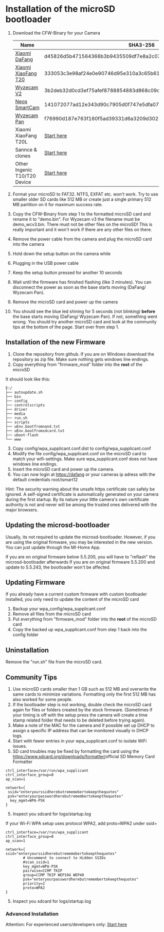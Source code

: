 # Installation of the microSD bootloader

1. Download the CFW-Binary for your Camera

    Name | SHA3-256
    --- | ---
    [Xiaomi DaFang](https://github.com/EliasKotlyar/Xiaomi-Dafang-Hacks/raw/master/hacks/cfw/dafang/cfw-1.3.bin) | d45826d5b471564366b3b9435509df7e8a2c0720656ea2b4bcac6dd0b42cc3eb
    [Xiaomi XiaoFang T20](https://github.com/EliasKotlyar/Xiaomi-Dafang-Hacks/raw/master/hacks/cfw/xiaofang/cfw-1.0.bin) | 333053c3e98af24e0e90746d95e310a3c65b61f697288f974b702a5bcbba48a9
    [Wyzecam V2](https://github.com/EliasKotlyar/Xiaomi-Dafang-Hacks/raw/master/hacks/cfw/wyzecam_v2/cfw-1.2.bin) | 3b2deb32d0cd3ef75afef8788854883d868c09cf78c690f4b78fc26862793af3
    [Neos SmartCam](https://github.com/EliasKotlyar/Xiaomi-Dafang-Hacks/raw/master/hacks/cfw/neos_smartcam/cfw-1.0.bin) | 141072077ad12e343d90c7905d0f747e5dfa07853f013328638fb16cbe26a2cd
    [Wyzecam Pan](https://github.com/EliasKotlyar/Xiaomi-Dafang-Hacks/raw/master/hacks/cfw/wyzecam_pan/cfw-1.0.bin) | f76990d187e763f160f5ad39331d6a3209d3025fe3719cb43c92dbad92cebba2
    Xiaomi XiaoFang T20L | [Start here](/hacks/install_cfw_t20l.md)
    Sannce & clones | [Start here](/hacks/install_sannce.md)
    Other Ingenic T10/T20 Device | [Start here](/hacks/newdevices.md)

2. Format your microSD to FAT32. NTFS, EXFAT etc. won't work. Try to use smaller older SD cards like 512 MB or create just a single primary 512 MB partition on it for maximum success rate.
3. Copy the CFW-Binary from step 1 to the formatted microSD card and rename it to "demo.bin". For Wyzecam v3 the filename must be demo_wcv3.bin. There must not be other files on the microSD! This is really important and it won't work if there are any other files on there.
4. Remove the power cable from the camera and plug the microSD card into the camera
5. Hold down the setup button on the camera while
6. Plugging in the USB power cable
7. Keep the setup button pressed for another 10 seconds
8. Wait until the firmware has finished flashing (like 3 minutes). You can disconnect the power as soon as the base starts moving (DaFang/ Wyzecam Pan).
9. Remove the microSD card and power up the camera
10. You should see the blue led shining for 5 seconds (not blinking) **before** the base starts moving (DaFang/ Wyzecam Pan). If not, something went wrong. You should try another microSD card and look at the community tips at the bottom of the page. Start over from step 1.

## Installation of the new Firmware

1. Clone the repository from github. If you are on Windows download the repository as zip file. Make sure nothing gets windows line endings.
2. Copy everything from "firmware_mod" folder into the **root** of the microSD

It should look like this:

```
E:/
├── autoupdate.sh
├── bin
├── config
├── controlscripts
├── driver
├── media
├── run.sh
├── scripts
├── uEnv.bootfromnand.txt
├── uEnv.bootfromsdcard.txt
├── uboot-flash
└── www

```

3. Copy config/wpa_supplicant.conf.dist to config/wpa_supplicant.conf
4. Modify the file config/wpa_supplicant.conf on the microSD card to match your wifi-settings. Make sure wpa_supplicant.conf does not have windows line endings.
5. Insert the microSD card and power up the camera.
6. You can now login at <https://dafang> or your cameras ip adress with the default credentials root/ismart12

Hint: The security warning about the unsafe https certificate can safely be ignored. A self-signed certificate is automatically generated on your camera during the first startup. By its nature your little camera's own certificate authority is not and never will be among the trusted ones delivered with the major browsers.

## Updating the microsd-bootloader

Usually, its not required to update the microsd-bootloader. However, if you are using the original firmware, you may be interested in the new version.
You can just update through the MI-Home App.

If you are on original firmware below 5.5.200, you will have to "reflash" the microsd-bootloader afterwards
If you are on original firmware 5.5.200 and update to 5.5.243, the bootloader won't be affected.

## Updating Firmware

If you already have a current custom firmware with custom bootloader installed, you only need to update the content of the microSD card

1. Backup your wpa_config/wpa_supplicant.conf
2. Remove all files from the microSD card
3. Put everything from "firmware_mod" folder into the **root** of the microSD card
4. Copy the backed up wpa_supplicant.conf from step 1 back into the config folder

## Uninstallation

Remove the "run.sh" file from the microSD card.

## Community Tips

1. Use microSD cards smaller than 1 GB such as 512 MB and overwrite the same cards to minimize variations. Formatting only the first 512 MB has also worked for some people.
2. If the bootloader step is not working, double check the microSD card again for files or folders created by the stock firmware. (Sometimes if your timing is off with the setup press the camera will create a time stamp related folder that needs to be deleted before trying again).
3. Make a note of the MAC for the camera and if possible set up DHCP to assign a specific IP address that can be monitored visually in DHCP logs.
4. Start with fewer entries in your wpa_supplicant.conf to isolate WiFi issues.
5. SD card troubles may be fixed by formatting the card using the <https://www.sdcard.org/downloads/formatter/>official SD Memory Card Formatter</a>

```
ctrl_interface=/var/run/wpa_supplicant
ctrl_interface_group=0
ap_scan=1

network={
 ssid="enteryourssidherebutrememebertokeepthequotes"
 psk="enteryourpasswordherebutremembertokeepthequotes"
  key_mgmt=WPA-PSK
}
```


5. Inspect you sdcard for logs/startup.log

If your Wi-Fi WPA setup uses protocol WPA2, add proto=WPA2 under ssid=
```
ctrl_interface=/var/run/wpa_supplicant
ctrl_interface_group=0
ap_scan=1

network={
ssid="enteryourssidherebutrememebertokeepthequotes"
        # Uncomment to connect to Hidden SSIDs
        #scan_ssid=1
        key_mgmt=WPA-PSK
        pairwise=CCMP TKIP
        group=CCMP TKIP WEP104 WEP40
        psk="enteryourpasswordherebutremembertokeepthequotes"
        priority=2
        proto=WPA2
}
```

5. Inspect you sdcard for logs/startup.log

### Advanced Installation

Attention: For experienced users/developers only:
[Start here](/hacks/install_sdcard.md)
